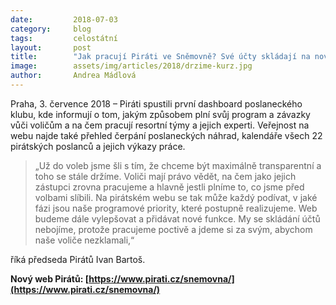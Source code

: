 ```yaml
---
date:         2018-07-03
category:     blog
tags:         celostátní
layout:       post
title:        "Jak pracují Piráti ve Sněmovně? Své účty skládají na novém webu"
image:        assets/img/articles/2018/drzime-kurz.jpg
author:       Andrea Mádlová
---
```



Praha, 3. července 2018 – Piráti spustili první dashboard poslaneckého klubu, kde informují o tom, jakým způsobem plní svůj program a závazky vůči voličům a na čem pracují resortní týmy a jejich experti. Veřejnost na webu najde také přehled čerpání poslaneckých náhrad, kalendáře všech 22 pirátských poslanců a jejich výkazy práce.

> „Už do voleb jsme šli s tím, že chceme být maximálně transparentní a toho se stále držíme. Voliči mají právo vědět, na čem jako jejich zástupci zrovna pracujeme a hlavně jestli plníme to, co jsme před volbami slíbili. Na pirátském webu se tak může každý podívat, v jaké fázi jsou naše programové priority, které postupně realizujeme. Web budeme dále vylepšovat a přidávat nové funkce. My se skládání účtů nebojíme, protože pracujeme poctivě a jdeme si za svým, abychom naše voliče nezklamali,“ 

říká předseda Pirátů Ivan Bartoš.

**Nový web Pirátů: [https://www.pirati.cz/snemovna/](https://www.pirati.cz/snemovna/)**

